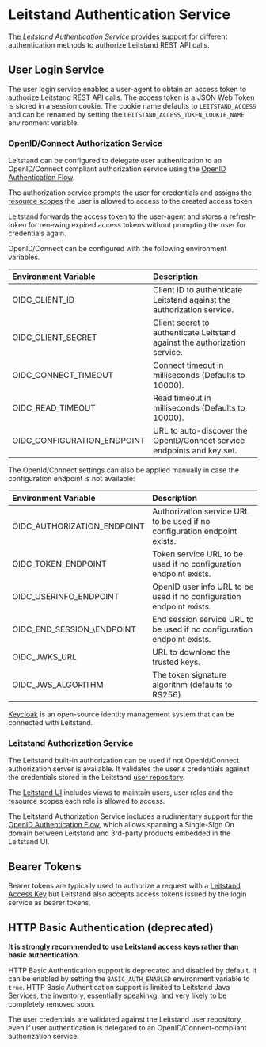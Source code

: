 # Leitstand Authentication Service

The _Leitstand Authentication Service_ provides support for different authentication methods to authorize Leitstand REST API calls.


## User Login Service

The user login service enables a user-agent to obtain an access token to authorize Leitstand REST API calls.
The access token is a JSON Web Token is stored in a session cookie.
The cookie name defaults to `LEITSTAND_ACCESS` and can be renamed by setting the `LEITSTAND_ACCESS_TOKEN_COOKIE_NAME` environment variable.

### OpenID/Connect Authorization Service
Leitstand can be configured to delegate user authentication to an OpenID/Connect compliant authorization service using the [OpenID Authentication Flow](https://openid.net/specs/openid-connect-basic-1_0.html#CodeFlow).

The authorization service prompts the user for credentials and assigns the [resource scopes](../leitstand-auth/README.md) the user is allowed to access to the created access token. 

Leitstand forwards the access token to the user-agent and stores a refresh-token 
for renewing expired access tokens without prompting the user for credentials again.

OpenID/Connect can be configured with the following environment variables.

| Environment Variable                      | Description                                                                                                        |
|:------------------------------------------|:-------------------------------------------------------------------------------------------------------------------|
| OIDC\_CLIENT\_ID                          | Client ID to authenticate Leitstand against the authorization service.                                             |
| OIDC\_CLIENT\_SECRET                      | Client secret to authenticate Leitstand against the authorization service.                                         |
| OIDC\_CONNECT\_TIMEOUT	                    | Connect timeout in milliseconds (Defaults to 10000).                                                               |
| OIDC\_READ\_TIMEOUT                       | Read timeout in milliseconds (Defaults to 10000).         				                                             |
| OIDC\_CONFIGURATION\_ENDPOINT				| URL to auto-discover the OpenID/Connect service endpoints and key set.                                             |

The OpenId/Connect settings can also be applied manually in case the configuration endpoint is not available:

| Environment Variable                      | Description                                                                                                        |
|:------------------------------------------|:-------------------------------------------------------------------------------------------------------------------|
| OIDC\_AUTHORIZATION\_ENDPOINT             | Authorization service URL to be used if no configuration endpoint exists.                                          |
| OIDC\_TOKEN\_ENDPOINT                     | Token service URL to be used if no configuration endpoint exists.                                                  |
| OIDC\_USERINFO\_ENDPOINT                  | OpenID user info URL to be used if no configuration endpoint exists.      											 |
| OIDC\_END\_SESSION_\ENDPOINT				| End session service URL to be used if no configuration endpoint exists.											 |
| OIDC\_JWKS\_URL					        | URL to download the trusted keys. |
| OIDC\_JWS\_ALGORITHM                      | The token signature algorithm (defaults to RS256) |

[Keycloak](keycloak.md) is an open-source identity management system that can be connected with Leitstand.

### Leitstand Authorization Service

The Leitstand built-in authorization can be used if not OpenId/Connect authorization server is available. 
It validates the user's credentials against the credentials stored in the Leitstand [user repository](../leitstand-users/README.md).

The [Leitstand UI](../leitstand-security-ui/README.md) includes views to maintain users, user roles and the resource scopes each role is allowed to access.

The Leitstand Authorization Service includes a rudimentary support for the [OpenID Authentication Flow](https://openid.net/specs/openid-connect-basic-1_0.html#CodeFlow), which allows spanning a Single-Sign On domain between Leitstand and 3rd-party products embedded in the Leitstand UI.

## Bearer Tokens

Bearer tokens are typically used to authorize a request with a [Leitstand Access Key](../leitstand-accesskeys/README.md) but Leitstand also accepts access tokens issued by the login service as bearer tokens.


## HTTP Basic Authentication (deprecated)

**It is strongly recommended to use Leitstand access keys rather than basic authentication.**

HTTP Basic Authentication support is deprecated and disabled by default.
It can be enabled by setting the `BASIC_AUTH_ENABLED` environment variable to `true`.
HTTP Basic Authentication support is limited to Leitstand Java Services, the inventory, essentially speakinkg, and very likely to be completely removed soon.

The user credentials are validated against the Leitstand user repository, even if user authentication is delegated to an OpenID/Connect-compliant authorization service. 




